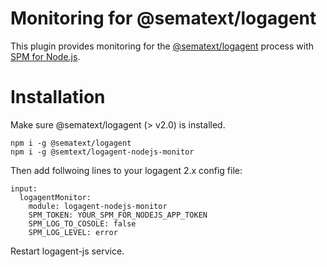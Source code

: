# Monitoring for @sematext/logagent

This plugin provides monitoring for the [@sematext/logagent](https://www.npmjs.com/package/@sematext/logagent) process with [SPM for Node.js](https://sematext.com/spm/integrations/nodejs-monitoring/).

# Installation 

Make sure @sematext/logagent (> v2.0) is installed.

```
npm i -g @sematext/logagent 
npm i -g @semtext/logagent-nodejs-monitor 
```

Then add follwoing lines to your logagent 2.x config file: 

```
input:
  logagentMonitor:
    module: logagent-nodejs-monitor
    SPM_TOKEN: YOUR_SPM_FOR_NODEJS_APP_TOKEN
    SPM_LOG_TO_COSOLE: false
    SPM_LOG_LEVEL: error

````

Restart logagent-js service. 




